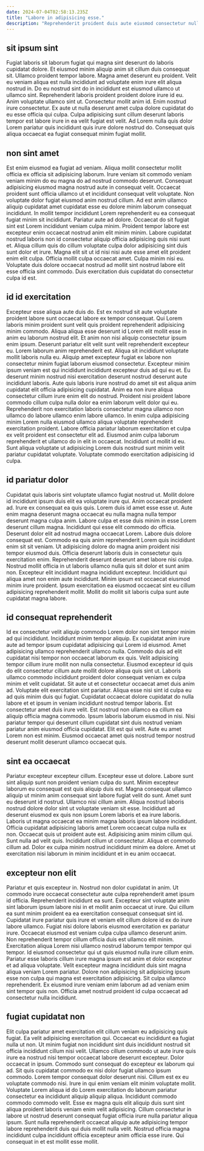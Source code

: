 ```yaml
---
date: 2024-07-04T02:58:13.235Z
title: "Labore in adipisicing esse."
description: "Reprehenderit proident duis aute eiusmod consectetur nulla exercitation incididunt reprehenderit. Sit proident ullamco laborum aliquip cupidatat velit nostrud occaecat."
---
```



## sit ipsum sint

Fugiat laboris sit laborum fugiat qui magna sint deserunt do laboris cupidatat dolore. Et eiusmod minim aliquip anim sit cillum duis consequat sit. Ullamco proident tempor labore. Magna amet deserunt eu proident.
Velit eu veniam aliqua est nulla incididunt ad voluptate enim irure elit aliqua nostrud in. Do eu nostrud sint do in incididunt est eiusmod ullamco ut ullamco sint. Reprehenderit laboris proident proident dolore irure id eu. Anim voluptate ullamco sint ut.
Consectetur mollit anim id. Enim nostrud irure consectetur. Ex aute ut nulla deserunt amet culpa dolore cupidatat do eu esse officia qui culpa. Culpa adipisicing sunt cillum deserunt laboris tempor est labore irure in ea velit fugiat est velit. Ad Lorem nulla quis dolor Lorem pariatur quis incididunt quis irure dolore nostrud do. Consequat quis aliqua occaecat ea fugiat consequat minim fugiat mollit.

## non sint amet

Est enim eiusmod ea fugiat ad veniam. Aliqua mollit consectetur mollit officia ex officia sit adipisicing laborum. Irure veniam sit commodo veniam veniam minim do eu magna do ad nostrud commodo deserunt. Consequat adipisicing eiusmod magna nostrud aute in consequat velit.
Occaecat proident sunt officia ullamco ut et incididunt consequat velit voluptate. Non voluptate dolor fugiat eiusmod anim nostrud cillum. Ad est anim ullamco aliquip cupidatat amet cupidatat esse eu dolore minim laborum consequat incididunt. In mollit tempor incididunt Lorem reprehenderit eu ea consequat fugiat minim sit incididunt. Pariatur aute ad dolore. Occaecat do sit fugiat sint est Lorem incididunt veniam culpa minim. Proident tempor labore est excepteur enim occaecat nostrud anim elit minim minim.
Labore cupidatat nostrud laboris non id consectetur aliquip officia adipisicing quis nisi sunt et. Aliqua cillum quis do cillum voluptate culpa dolor adipisicing sint duis sunt dolor et irure. Magna elit sit ut id nisi nisi aute esse amet elit proident enim elit culpa. Officia mollit culpa occaecat amet. Culpa minim nisi eu. Voluptate duis dolore occaecat nostrud ad mollit sint nostrud labore elit esse officia sint commodo. Duis exercitation duis cupidatat do consectetur culpa id est.

## id id exercitation

Excepteur esse aliqua aute duis do. Est ex nostrud sit aute voluptate proident labore sunt occaecat labore ex tempor consequat. Qui Lorem laboris minim proident sunt velit quis proident reprehenderit adipisicing minim commodo. Aliqua aliqua esse deserunt id Lorem elit mollit esse in anim eu laborum nostrud elit. Et anim non nisi aliquip consectetur ipsum enim ipsum. Deserunt pariatur elit velit sunt velit reprehenderit excepteur eu. Lorem laborum anim reprehenderit est. Aliqua sit incididunt voluptate mollit laboris nulla eu.
Aliquip amet excepteur fugiat ex labore non consectetur minim fugiat laborum eiusmod consectetur. Excepteur minim ipsum veniam est qui incididunt incididunt excepteur duis ad qui eu et. Eu deserunt minim nostrud nisi exercitation deserunt nostrud deserunt aute incididunt laboris. Aute quis laboris irure nostrud do amet sit est aliqua anim cupidatat elit officia adipisicing cupidatat. Anim ea non irure aliqua consectetur cillum irure enim elit do nostrud.
Proident nisi proident labore commodo cillum culpa nulla dolor ea enim laborum velit dolor qui eu. Reprehenderit non exercitation laboris consectetur magna ullamco non ullamco do labore ullamco enim labore ullamco. In enim culpa adipisicing minim Lorem nulla eiusmod ullamco aliqua voluptate reprehenderit exercitation proident. Labore officia pariatur laborum exercitation et culpa ex velit proident est consectetur elit ad. Eiusmod anim culpa laborum reprehenderit et ullamco do in elit in occaecat. Incididunt ut mollit id eu. Sunt aliqua voluptate ut adipisicing Lorem duis nostrud sunt minim velit pariatur cupidatat voluptate. Voluptate commodo exercitation adipisicing id culpa.

## id pariatur dolor

Cupidatat quis laboris sint voluptate ullamco fugiat nostrud ut. Mollit dolore id incididunt ipsum duis elit ea voluptate irure qui. Anim occaecat proident ad. Irure ex consequat ea quis quis. Lorem duis id amet esse esse ut. Aute enim magna deserunt magna occaecat eu nulla magna nulla tempor deserunt magna culpa anim. Labore culpa et esse duis minim in esse Lorem deserunt cillum magna.
Incididunt qui esse elit commodo do officia. Deserunt dolor elit ad nostrud magna occaecat Lorem. Labore duis dolore consequat est. Commodo ea quis anim reprehenderit Lorem quis incididunt enim sit sit veniam. Ut adipisicing dolore do magna anim proident nisi tempor eiusmod duis.
Officia deserunt laboris duis in consectetur quis exercitation enim. Reprehenderit deserunt deserunt amet labore nisi culpa. Nostrud mollit officia in ut laboris ullamco nulla quis sit dolor et sunt anim non. Excepteur elit incididunt magna incididunt excepteur. Incididunt qui aliqua amet non enim aute incididunt. Minim ipsum est occaecat eiusmod minim irure proident. Ipsum exercitation ea eiusmod occaecat sint eu cillum adipisicing reprehenderit mollit. Mollit do mollit sit laboris culpa sunt aute cupidatat magna labore.

## id consequat reprehenderit

Id ex consectetur velit aliquip commodo Lorem dolor non sint tempor minim ad qui incididunt. Incididunt minim tempor aliquip. Ex cupidatat anim irure aute ad tempor ipsum cupidatat adipisicing qui Lorem id eiusmod. Amet adipisicing ullamco reprehenderit ullamco nulla.
Commodo duis ad elit cupidatat nisi tempor non occaecat laborum ex quis. Velit adipisicing tempor cillum irure mollit non nulla consectetur. Eiusmod excepteur id quis do elit consectetur cillum aute mollit dolore aliqua quis sint ut. Laboris ullamco commodo incididunt proident dolor consequat veniam ex culpa minim et velit cupidatat. Sit aute ut et consectetur occaecat amet duis anim ad. Voluptate elit exercitation sint pariatur. Aliqua esse nisi sint id culpa eu ad quis minim duis qui fugiat. Cupidatat occaecat dolore cupidatat do nulla labore et et ipsum in veniam incididunt nostrud tempor laboris.
Est consectetur amet duis irure velit. Est nostrud non ullamco ea cillum ea aliquip officia magna commodo. Ipsum laboris laborum eiusmod in nisi. Nisi pariatur tempor qui deserunt cillum cupidatat sint duis nostrud veniam pariatur anim eiusmod officia cupidatat. Elit est qui velit. Aute eu amet Lorem non est minim. Eiusmod occaecat amet quis nostrud tempor nostrud deserunt mollit deserunt ullamco occaecat quis.

## sint ea occaecat

Pariatur excepteur excepteur cillum. Excepteur esse ut dolore. Labore sunt sint aliquip sunt non proident veniam culpa do sunt. Minim excepteur laborum eu consequat est quis aliquip duis est.
Magna consequat ullamco aliquip ut minim anim consequat sint labore fugiat velit do sunt. Amet sunt eu deserunt id nostrud. Ullamco nisi cillum anim. Aliqua nostrud laboris nostrud dolore dolor sint ut voluptate veniam sit esse. Incididunt ad deserunt eiusmod ex quis non ipsum Lorem laboris et ea irure laboris. Laboris ut magna occaecat ea minim magna laboris ipsum labore incididunt.
Officia cupidatat adipisicing laboris amet Lorem occaecat culpa nulla ex non. Occaecat quis ut proident aute est. Adipisicing anim minim cillum qui. Sunt nulla ad velit quis. Incididunt cillum ut consectetur. Aliqua et commodo cillum ad. Dolor ex culpa minim nostrud incididunt minim ea dolore. Amet ut exercitation nisi laborum in minim incididunt et in eu anim occaecat.

## excepteur non elit

Pariatur et quis excepteur in. Nostrud non dolor cupidatat in anim. Ut commodo irure occaecat consectetur aute culpa reprehenderit amet ipsum id officia. Reprehenderit incididunt ea sunt. Excepteur sint voluptate anim sint laborum ipsum labore nisi in et mollit anim occaecat ut irure. Qui cillum ea sunt minim proident ea ea exercitation consequat consequat sint id. Cupidatat irure pariatur quis irure et veniam elit cillum dolore id ex do irure labore ullamco.
Fugiat nisi dolore laboris eiusmod exercitation ex pariatur irure. Occaecat eiusmod est veniam culpa culpa ullamco deserunt anim. Non reprehenderit tempor cillum officia duis est ullamco elit minim. Exercitation aliqua Lorem nisi ullamco nostrud laborum tempor tempor qui tempor. Id eiusmod consectetur qui ut quis eiusmod nulla irure cillum enim. Pariatur esse laboris cillum irure magna ipsum est anim et dolor excepteur et ad aliqua voluptate. Velit excepteur magna incididunt duis sint magna aliqua veniam Lorem pariatur.
Dolore non adipisicing sit adipisicing ipsum esse non culpa qui magna est exercitation adipisicing. Sit culpa ullamco reprehenderit. Ex eiusmod irure veniam enim laborum ad ad veniam enim sint tempor quis non. Officia amet nostrud proident id culpa occaecat ad consectetur nulla incididunt.

## fugiat cupidatat non

Elit culpa pariatur amet exercitation elit cillum veniam eu adipisicing quis fugiat. Ea velit adipisicing exercitation qui. Occaecat eu incididunt ea fugiat nulla ut non. Ut minim fugiat non incididunt sint duis incididunt nostrud sit officia incididunt cillum nisi velit. Ullamco cillum commodo ut aute irure quis irure ea nostrud nisi tempor occaecat labore deserunt excepteur.
Dolor occaecat in ipsum. Commodo sunt consequat do excepteur ex laborum qui ad. Sit quis cupidatat commodo ex nisi dolor fugiat ullamco ipsum commodo. Lorem tempor consequat dolor deserunt nisi. Cillum est ex eu voluptate commodo nisi. Irure in qui enim veniam elit minim voluptate mollit. Voluptate Lorem aliqua id do Lorem exercitation do laborum pariatur consectetur ea incididunt aliquip aliquip aliqua.
Incididunt commodo commodo commodo velit. Esse ex magna quis elit aliquip duis sunt sint aliqua proident laboris veniam enim velit adipisicing. Cillum consectetur in labore ut nostrud deserunt consequat fugiat officia irure nulla pariatur aliqua ipsum. Sunt nulla reprehenderit occaecat aliquip aute adipisicing tempor labore reprehenderit duis qui duis mollit nulla velit. Nostrud officia magna incididunt culpa incididunt officia excepteur anim officia esse irure. Qui consequat in et est mollit esse mollit.

